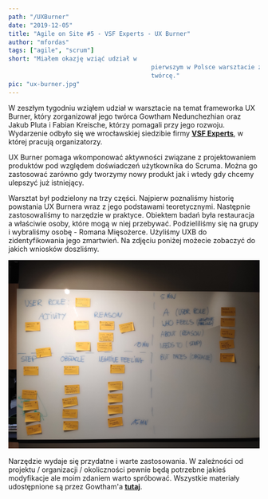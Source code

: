```yaml
--- 
path: "/UXBurner"
date: "2019-12-05"
title: "Agile on Site #5 - VSF Experts - UX Burner"
author: "mfordas"
tags: ["agile", "scrum"]
short: "Miałem okazję wziąć udział w
                                        pierwszym w Polsce warsztacie z frameworka UX Burner ogranizowanym przez jego
                                        twórcę."
pic: "ux-burner.jpg"
---
```



<div>
                            <p >W zeszłym tygodniu wziąłem udział w
                                warsztacie na temat frameworka UX Burner, który zorganizował jego twórca Gowtham
                                Nedunchezhian oraz Jakub Pluta i Fabian Kreische, którzy pomagali przy jego rozwoju.
                                Wydarzenie odbyło się we wrocławskiej siedzibie firmy <a
                                    href="https://www.vsf-experts.de/EN/" taget="_blank"><b>VSF Experts</b></a>, w
                                której pracują
                                organizatorzy.
                            </p>
                            <p >
                                UX Burner pomaga wkomponować aktywności związane z projektowaniem produktów pod względem
                                doświadczeń użytkownika do Scruma. Można go zastosować zarówno gdy tworzymy nowy produkt
                                jak i wtedy gdy chcemy ulepszyć już istniejący.
                            </p>
                            <p >
                                Warsztat był podzielony na trzy części. Najpierw poznaliśmy historię powstania UX
                                Burnera wraz z jego podstawami teoretycznymi. Następnie zastosowaliśmy to narzędzie w
                                praktyce. Obiektem badań była restauracja a właściwie osoby, które mogą w niej
                                przebywać. Podzieliliśmy się na grupy i wybraliśmy osobę - Romana Mięsożerce. Użyliśmy
                                UXB do zidentyfikowania jego zmartwień. Na zdjęciu poniżej możecie zobaczyć do jakich
                                wniosków doszliśmy.
                            </p>
                            <div class="blogPicturesContainer">
                                    <img src="../../../images/agile/ux-burner-2.jpg" alt="Zdjecie"></div>
                            <p >
                                Narzędzie wydaje się przydatne i warte zastosowania. W zależności od projektu /
                                organizacji / okoliczności pewnie będą potrzebne jakieś modyfikacje ale moim zdaniem
                                warto spróbować. Wszystkie materiały udostępnione są przez Gowtham'a <a
                                href="https://medium.com/ux-burner" taget="_blank"><b>tutaj</b></a>.
                            </p>
                        </div>
